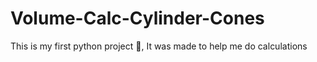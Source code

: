 # Volume-Calc-Cylinder-Cones
This is my first python project 🐍, It was made to help me do calculations
